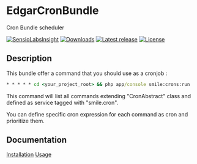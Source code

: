 # EdgarCronBundle

Cron Bundle scheduler 

[![SensioLabsInsight](https://insight.sensiolabs.com/projects/1b9063ff-aa66-4fd6-b1fc-08fbec3797a0/mini.png)](https://insight.sensiolabs.com/projects/1b9063ff-aa66-4fd6-b1fc-08fbec3797a0)
[![Downloads](https://img.shields.io/packagist/dt/edgar/ez-cron-bundle.svg?style=flat-square)](https://packagist.org/packages/edgar/ez-cron-bundle)
[![Latest release](https://img.shields.io/github/release/noodle69/EdgarCronBundle.svg?style=flat-square)](https://github.com/noodle69/EdgarCronBundle/releases)
[![License](https://img.shields.io/packagist/l/edgar/ez-cron-bundle.svg?style=flat-square)](LICENSE)

## Description

This bundle offer a command that you should use as a cronjob :

```cmd
* * * * * cd <your_project_root> && php app/console smile:crons:run
```

This command will list all commands extending "CronAbstract" class and defined as service tagged with "smile.cron".

You can define specific cron expression for each command as cron and prioritize them.

## Documentation

[Installation](docs/INSTALL.md)
[Usage](docs/USAGE.md)
